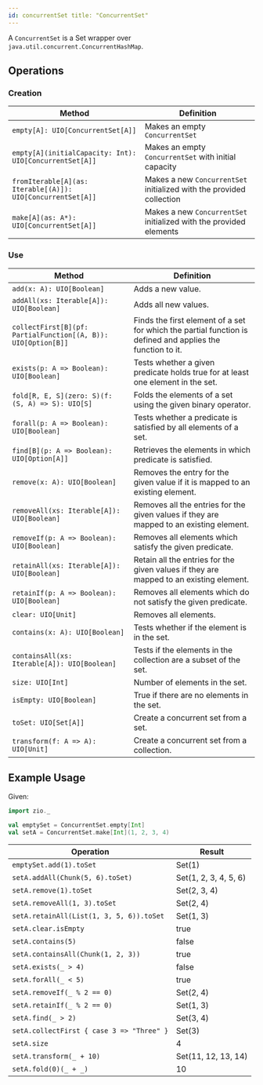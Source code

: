 ```yaml
---
id: concurrentSet title: "ConcurrentSet"
---
```


A `ConcurrentSet` is a Set wrapper over `java.util.concurrent.ConcurrentHashMap`.

## Operations

### Creation

| Method                                                      | Definition                                                           | 
|-------------------------------------------------------------|----------------------------------------------------------------------| 
| `empty[A]: UIO[ConcurrentSet[A]]`                           | Makes an empty `ConcurrentSet`                                       | 
| `empty[A](initialCapacity: Int): UIO[ConcurrentSet[A]]`     | Makes an empty `ConcurrentSet` with ìnitial capacity                 | 
| `fromIterable[A](as: Iterable[(A)]): UIO[ConcurrentSet[A]]` | Makes a new `ConcurrentSet` initialized with the provided collection |
| `make[A](as: A*): UIO[ConcurrentSet[A]]`                    | Makes a new `ConcurrentSet` initialized with the provided elements   |

### Use

| Method                                                        | Definition                                                                                                 | 
|---------------------------------------------------------------|------------------------------------------------------------------------------------------------------------| 
| `add(x: A): UIO[Boolean]`                                     | Adds a new value.                                                                                          |
| `addAll(xs: Iterable[A]): UIO[Boolean]`                       | Adds all new values.                                                                                       |                                                                              |
| `collectFirst[B](pf: PartialFunction[(A, B)): UIO[Option[B]]` | Finds the first element of a set for which the partial function is defined and applies the function to it. | 
| `exists(p: A => Boolean): UIO[Boolean]`                       | Tests whether a given predicate holds true for at least one element in the set.                            |
| `fold[R, E, S](zero: S)(f: (S, A) => S): UIO[S]`              | Folds the elements of a set using the given binary operator.                                               |
| `forall(p: A => Boolean): UIO[Boolean]`                       | Tests whether a predicate is satisfied by all elements of a set.                                           |
| `find[B](p: A => Boolean): UIO[Option[A]]`                    | Retrieves the elements in which predicate is satisfied.                                                    |
| `remove(x: A): UIO[Boolean]`                                  | Removes the entry for the given value if it is mapped to an existing element.                              |
| `removeAll(xs: Iterable[A]): UIO[Boolean]`                    | Removes all the entries for the given values if they are mapped to an existing element.
| `removeIf(p: A => Boolean): UIO[Boolean]`                     | Removes all elements which satisfy the given predicate.                                                    |                                             
| `retainAll(xs: Iterable[A]): UIO[Boolean]`                    | Retain all the entries for the given values if they are mapped to an existing element.                     |                                             
| `retainIf(p: A => Boolean): UIO[Boolean]`                     | Removes all elements which do not satisfy the given predicate.                                             |                                             
| `clear: UIO[Unit]`                                            | Removes all elements.
| `contains(x: A): UIO[Boolean]`                                | Tests whether if the element is in the set.                                                                |
| `containsAll(xs: Iterable[A]): UIO[Boolean]`                  | Tests if the elements in the collection are a subset of the set.                                           |
| `size: UIO[Int]`                                              | Number of elements in the set.
| `isEmpty: UIO[Boolean]`                                       | True if there are no elements in the set.
| `toSet: UIO[Set[A]]`                                          | Create a concurrent set from a set.
| `transform(f: A => A): UIO[Unit]`                             | Create a concurrent set from a collection.

## Example Usage

Given:

```scala mdoc:silent
import zio._

val emptySet = ConcurrentSet.empty[Int] 
val setA = ConcurrentSet.make[Int](1, 2, 3, 4)
```

| Operation                                 | Result                | 
|-------------------------------------------|-----------------------| 
| `emptySet.add(1).toSet`                   | Set(1)                | 
| `setA.addAll(Chunk(5, 6).toSet)`          | Set(1, 2, 3, 4, 5, 6) | 
| `setA.remove(1).toSet`                    | Set(2, 3, 4)          | 
| `setA.removeAll(1, 3).toSet`              | Set(2, 4)             | 
| `setA.retainAll(List(1, 3, 5, 6)).toSet`  | Set(1, 3)             | 
| `setA.clear.isEmpty`                      | true                  | 
| `setA.contains(5)`                        | false                 | 
| `setA.containsAll(Chunk(1, 2, 3))`        | true                  | 
| `setA.exists(_ > 4)`                      | false                 | 
| `setA.forAll(_ < 5)`                      | true                  | 
| `setA.removeIf(_ % 2 == 0)`               | Set(2, 4)             |
| `setA.retainIf(_ % 2 == 0)`               | Set(1, 3)             |
| `setA.find(_ > 2)`                        | Set(3, 4)             |
| `setA.collectFirst { case 3 => "Three" }` | Set(3)                |
| `setA.size`                               | 4                     |
| `setA.transform(_ + 10)`                  | Set(11, 12, 13, 14)   |
| `setA.fold(0)(_ + _)`                     | 10                    |

